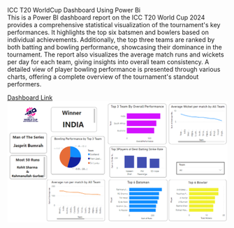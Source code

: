 ICC T20 WorldCup  Dashboard Using Power Bi  
This is a Power BI dashboard report on the ICC T20 World Cup 2024 provides a comprehensive statistical visualization of the tournament's key performances. It highlights the top six batsmen and bowlers based on individual achievements. Additionally, the top three teams are ranked by both batting and bowling performance, showcasing their dominance in the tournament. The report also visualizes the average match runs and wickets per day for each team, giving insights into overall team consistency. A detailed view of player bowling performance is presented through various charts, offering a complete overview of the tournament's standout performers.  

[Dashboard Link](https://app.powerbi.com/groups/me/reports/1e9dfe4f-2f83-4055-8268-b12f56887a55/c564ef18abb16dcec273?experience=power-bi)
![image alt](https://github.com/Ronitd2/T20-Worldcup-Dashboard/blob/main/Dashboard-picture.png?raw=true)
